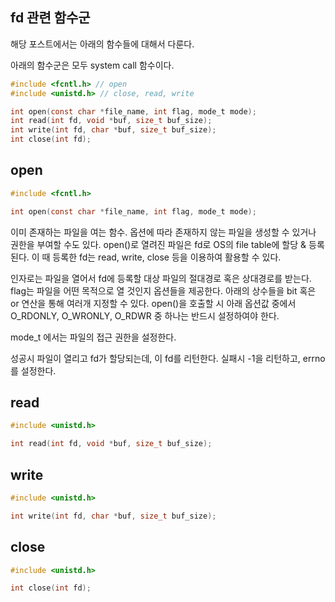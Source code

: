 ## fd 관련 함수군

해당 포스트에서는 아래의 함수들에 대해서 다룬다.

아래의 함수군은 모두 system call 함수이다.

```c
#include <fcntl.h> // open
#include <unistd.h> // close, read, write

int open(const char *file_name, int flag, mode_t mode);
int read(int fd, void *buf, size_t buf_size);
int write(int fd, char *buf, size_t buf_size);
int close(int fd);
```

## open

```c
#include <fcntl.h>

int open(const char *file_name, int flag, mode_t mode);
```

이미 존재하는 파일을 여는 함수. 옵션에 따라 존재하지 않는 파일을 생성할 수 있거나 권한을 부여할 수도 있다. open()로 열려진 파일은 fd로 OS의 file table에 할당 & 등록된다. 이 때 등록한 fd는 read, write, close 등을 이용하여 활용할 수 있다.

인자로는 파일을 열어서 fd에 등록할 대상 파일의 절대경로 혹은 상대경로를 받는다. flag는 파일을 어떤 목적으로 열 것인지 옵션들을 제공한다. 아래의 상수들을 bit 혹은 or 연산을 통해 여러개 지정할 수 있다. open()을 호출할 시 아래 옵션값 중에서 O_RDONLY, O_WRONLY, O_RDWR 중 하나는 반드시 설정하여야 한다.

mode_t 에서는 파일의 접근 권한을 설정한다.

성공시 파일이 열리고 fd가 할당되는데, 이 fd를 리턴한다. 실패시 -1을 리턴하고, errno를 설정한다.


## read

```c
#include <unistd.h>

int read(int fd, void *buf, size_t buf_size);
```


## write

```c
#include <unistd.h>

int write(int fd, char *buf, size_t buf_size);
```


## close

```c
#include <unistd.h>

int close(int fd);
```


